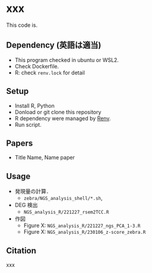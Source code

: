 # xxx

This code is.

## Dependency (英語は適当)

- This program checked in ubuntu or WSL2.
- Check Dockerfile.
- R: check `renv.lock` for detail

## Setup

- Install R, Python
- Donload or git clone this repository
- R dependency were managed by [Renv](https://rstudio.github.io/renv/articles/renv.html).
- Run script.

## Papers

- Title
  Name, Name
  paper

## Usage

- 発現量の計算．
  - `zebra/NGS_analysis_shell/*.sh`,
- DEG 検出
  - `NGS_analysis_R/221227_rsem2TCC.R`
- 作図
  - Figure X: `NGS_analysis_R/221227_ngs_PCA_1-3.R`
  - Figure X: `NGS_analysis_R/230106_z-score_zebra.R`

## Citation

xxx
